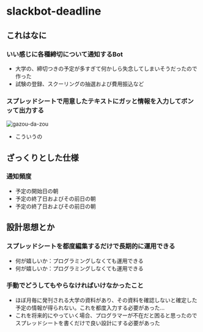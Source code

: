# slackbot-deadline

## これはなに

### いい感じに各種締切について通知するBot

- 大学の、締切つきの予定が多すぎて何かしら失念してしまいそうだったので作った
- 試験の登録、スクーリングの抽選および費用振込など

### スプレッドシートで用意したテキストにガッと情報を入力してボンッて出力する

![gazou-da-zou](https://github.com/koshikake-me/slackbot-deadline/assets/99068190/af443d0f-a271-480a-9065-1eaf9e1b35c7)

- こういうの

## ざっくりとした仕様

### 通知頻度

- 予定の開始日の朝
- 予定の終了日およびその前日の朝
- 予定の終了日およびその前日の朝

## 設計思想とか

### スプレッドシートを都度編集するだけで長期的に運用できる

- 何が嬉しいか：プログラミングしなくても運用できる
- 何が嬉しいか：プログラミングしなくても運用できる

### 手動でどうしてもやらなければいけなかったこと

- ほぼ月毎に発刊される大学の資料があり、その資料を確認しないと確定した予定の情報が得られない。これを都度入力する必要があった...
- これを将来的にやっていく場合、プログラマーが不在だと困ると思ったのでスプレッドシートを書くだけで良い設計にする必要があった
